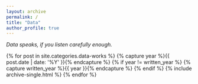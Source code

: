 ```yaml
---
layout: archive
permalink: /
title: "Data"
author_profile: true
---
```


*Data speaks, if you listen carefully enough.*

{% for post in site.categories.data-works %}
  {% capture year %}{{ post.date | date: '%Y' }}{% endcapture %}
  {% if year != written_year %}
    {% capture written_year %}{{ year }}{% endcapture %}
  {% endif %}
  {% include archive-single.html %}
{% endfor %}


